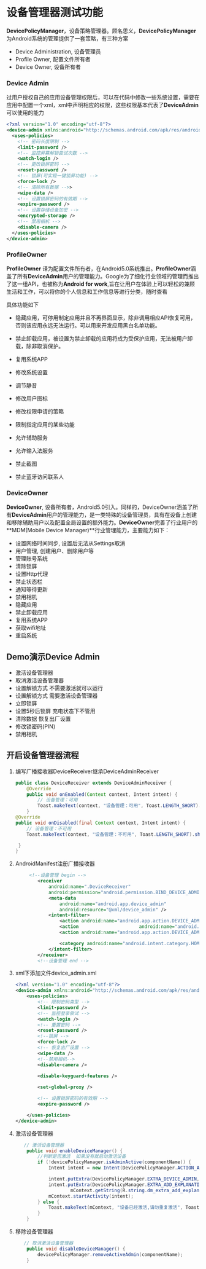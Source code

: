 # 设备管理器测试功能

**DevicePolicyManager**，设备策略管理器。顾名思义，**DevicePolicyManager**为Android系统的管理提供了一套策略，有三种方案

- Device Administration, 设备管理员
- Profile Owner, 配置文件所有者
- Device Owner, 设备所有者

### Device Admin

过用户授权自己的应用设备管理权限后，可以在代码中修改一些系统设置，需要在应用中配置一个xml，xml中声明相应的权限，这些权限基本代表了**DeviceAdmin**可以使用的能力

```xml
<?xml version="1.0" encoding="utf-8"?>
<device-admin xmlns:android="http://schemas.android.com/apk/res/android">
  <uses-policies>
    <!-- 密码长度限制 -->
    <limit-password />
    <!-- 监控屏幕解锁尝试次数 -->
    <watch-login />
    <!-- 更改锁屏密码 -->
    <reset-password />
    <!-- 锁屏(可实现一键锁屏功能) -->
    <force-lock />
    <!-- 清除所有数据 -->>
    <wipe-data />
    <!-- 设置锁屏密码的有效期 -->
    <expire-password />
    <!-- 设置存储设备加密 -->
    <encrypted-storage />
    <!-- 禁用相机 -->
    <disable-camera />
  </uses-policies>
</device-admin>
```



### ProfileOwner

**ProfileOwner** 译为配置文件所有者，在Android5.0系统推出。**ProfileOwner**涵盖了所有**DeviceAdmin**用户的管理能力。Google为了细化行业领域的管理而推出了这一组API，也被称为**Android for work**,旨在让用户在体验上可以轻松的兼顾生活和工作，可以将你的个人信息和工作信息等进行分类，随时查看

具体功能如下

- 隐藏应用，可停用制定应用并且不再界面显示，除非调用相应API恢复可用，否则该应用永远无法运行。可以用来开发应用黑白名单功能。

- 禁止卸载应用，被设置为禁止卸载的应用将成为受保护应用，无法被用户卸载，除非取消保护。

- 复用系统APP

- 修改系统设置

- 调节静音

- 修改用户图标

- 修改权限申请的策略

- 限制指定应用的某些功能

- 允许辅助服务

- 允许输入法服务

- 禁止截图

- 禁止蓝牙访问联系人

  

### DeviceOwner

**DeviceOwner**, 设备所有者，Android5.0引入。同样的，DeviceOwner涵盖了所有**DeviceAdmin**用户的管理能力，是一类特殊的设备管理员，具有在设备上创建和移除辅助用户以及配置全局设置的额外能力。**DeviceOwner**完善了行业用户的**MDM(Mobile Device Manager)**行业管理能力，主要能力如下：

- 设置网络时间同步, 设置后无法从Settings取消
- 用户管理, 创建用户、删除用户等
- 管理账号系统
- 清除锁屏
- 设置Http代理
- 禁止状态栏
- 通知等待更新
- 禁用相机
- 隐藏应用
- 禁止卸载应用
- 复用系统APP
- 获取wifi地址
- 重启系统







## Demo演示Device Admin

- 激活设备管理器
- 取消激活设备管理器
- 设置解锁方式 不需要激活就可以运行
- 设置解锁方式 需要激活设备管理器
- 立即锁屏
- 设置5秒后锁屏 充电状态下不管用
- 清除数据  恢复出厂设置
- 修改锁密码(PIN)
- 禁用相机

## 开启设备管理器流程

1. 编写广播接收器DeviceReceiver继承DeviceAdminReceiver

   ```java
   public class DeviceReceiver extends DeviceAdminReceiver {
       @Override
       public void onEnabled(Context context, Intent intent) {
           // 设备管理：可用
           Toast.makeText(context, "设备管理：可用", Toast.LENGTH_SHORT).show();
       }
   @Override
   public void onDisabled(final Context context, Intent intent) {
       // 设备管理：不可用
       Toast.makeText(context, "设备管理：不可用", Toast.LENGTH_SHORT).show();
   
    }
   }
   ```
   

2. AndroidManifest注册广播接收器

   ```xml
        <!--设备管理 begin -->
           <receiver
               android:name=".DeviceReceiver"
               android:permission="android.permission.BIND_DEVICE_ADMIN">
               <meta-data
                   android:name="android.app.device_admin"
                   android:resource="@xml/device_admin" />
               <intent-filter>
                   <action android:name="android.app.action.DEVICE_ADMIN_ENABLED" />
                   <action                      android:name="android.app.action.DEVICE_ADMIN_DISABLE_REQUESTED" />
                   <action android:name="android.app.action.DEVICE_ADMIN_DISABLED" />
   
                   <category android:name="android.intent.category.HOME" />
               </intent-filter>
           </receiver>
           <!--设备管理 end -->
   ```

   

3. xml下添加文件device_admin.xml

   ```xml
   <?xml version="1.0" encoding="utf-8"?>
   <device-admin xmlns:android="http://schemas.android.com/apk/res/android">
       <uses-policies>
           <!-- 限制密码类型 -->
           <limit-password />
           <!-- 监控登录尝试 -->
           <watch-login />
           <!-- 重置密码 -->
           <reset-password />
           <!--锁屏 -->
           <force-lock />
           <!-- 恢复出厂设置 -->
           <wipe-data />
           <!--禁用相机-->
           <disable-camera />
           
           <disable-keyguard-features />
   
           <set-global-proxy />
   
           <!-- 设置锁屏密码的有效期 -->
           <expire-password />
   
       </uses-policies>
   </device-admin>
   ```

   

4. 激活设备管理器

   ```java
      // 激活设备管理器
       public void enableDeviceManager() {
           //判断是否激活  如果没有就启动激活设备
           if (!devicePolicyManager.isAdminActive(componentName)) {
               Intent intent = new Intent(DevicePolicyManager.ACTION_ADD_DEVICE_ADMIN);
   
               intent.putExtra(DevicePolicyManager.EXTRA_DEVICE_ADMIN, componentName);
               intent.putExtra(DevicePolicyManager.EXTRA_ADD_EXPLANATION,
                       mContext.getString(R.string.dm_extra_add_explanation));
               mContext.startActivity(intent);
           } else {
               Toast.makeText(mContext, "设备已经激活,请勿重复激活", Toast.LENGTH_SHORT).show();
           }
       }
   ```

   

5. 移除设备管理器

   ```java
      // 取消激活设备管理器
       public void disableDeviceManager() {
           devicePolicyManager.removeActiveAdmin(componentName);
       }
   
   ```

   





